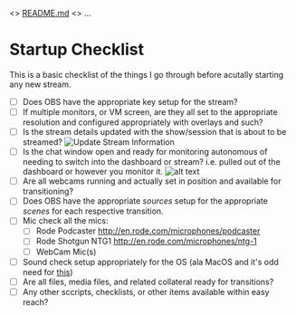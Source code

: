<> [README.md](README.md) <> ...

# Startup Checklist

This is a basic checklist of the things I go through before acutally starting any new stream.

 - [ ] Does OBS have the appropriate key setup for the stream?
 - [ ] If multiple monitors, or VM screen, are they all set to the appropriate resolution and configured appropriately with overlays and such?
 - [ ] Is the stream details updated with the show/session that is about to be streamed? ![Update Stream Information](img/stream-information.png "Update Stream Information")
 - [ ] Is the chat window open and ready for monitoring autonomous of needing to switch into the dashboard or stream? i.e. pulled out of the dashboard or however you monitor it. ![alt text](img/dashboard.png "Logo Title Text 1")
 - [ ] Are all webcams running and actually set in position and available for transitioning?
 - [ ] Does OBS have the appropriate *sources* setup for the appropriate *scenes* for each respective transition.
 - [ ] Mic check all the mics:
    - [ ] Rode Podcaster http://en.rode.com/microphones/podcaster
    - [ ] Rode Shotgun NTG1 http://en.rode.com/microphones/ntg-1
    - [ ] WebCam Mic(s)
 - [ ] Sound check setup appropriately for the OS (ala MacOS and it's odd need for [this](https://obsproject.com/forum/resources/os-x-capture-audio-with-ishowu-audio-capture.505/))
 - [ ] Are all files, media files, and related collateral ready for transitions?
 - [ ] Any other sccripts, checklists, or other items available within easy reach?
